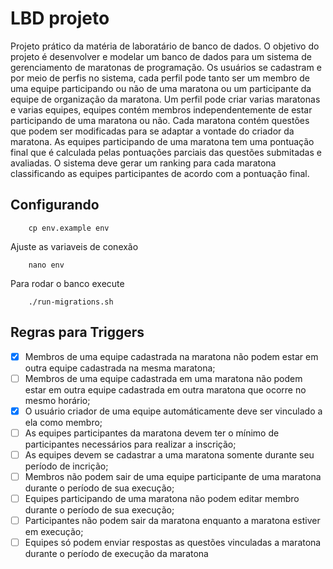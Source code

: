 # LBD projeto

Projeto prático da matéria de laboratário de banco de dados. O objetivo do projeto é desenvolver e modelar um banco de dados para um sistema de gerenciamento de maratonas de programação. Os usuários se cadastram e por meio de perfis no sistema, cada perfil pode tanto ser um membro de uma equipe participando ou não de uma maratona ou um participante da equipe de organização da maratona. Um perfil pode criar varias maratonas e varias equipes, equipes contém membros independentemente de estar participando de uma maratona ou não. Cada maratona contém questões que podem ser modificadas para se adaptar a vontade do criador da maratona. As equipes participando de uma maratona tem uma pontuação final que é calculada pelas pontuações parciais das questões submitadas e avaliadas. O sistema deve gerar um ranking para cada maratona classificando as equipes participantes de acordo com a pontuação final.

## Configurando

```
    cp env.example env
```

Ajuste as variaveis de conexão

```
    nano env
```

Para rodar o banco execute 

```
    ./run-migrations.sh
```

## Regras para Triggers

- [x] Membros de uma equipe cadastrada na maratona não podem estar em outra equipe cadastrada na mesma maratona;
- [ ] Membros de uma equipe cadastrada em uma maratona não podem estar em outra equipe cadastrada em outra maratona que ocorre no mesmo horário;
- [x] O usuário criador de uma equipe automáticamente deve ser vinculado a ela como membro;
- [ ] As equipes participantes da maratona devem ter o mínimo de participantes necessários para realizar a inscrição;
- [ ] As equipes devem se cadastrar a uma maratona somente durante seu período de incrição;
- [ ] Membros não podem sair de uma equipe participante de uma maratona durante o período de sua execução;
- [ ] Equipes participando de uma maratona não podem editar membro durante o período de sua execução;
- [ ] Participantes não podem sair da maratona enquanto a maratona estiver em execução;
- [ ] Equipes só podem enviar respostas as questões vinculadas a maratona durante o período de execução da maratona

